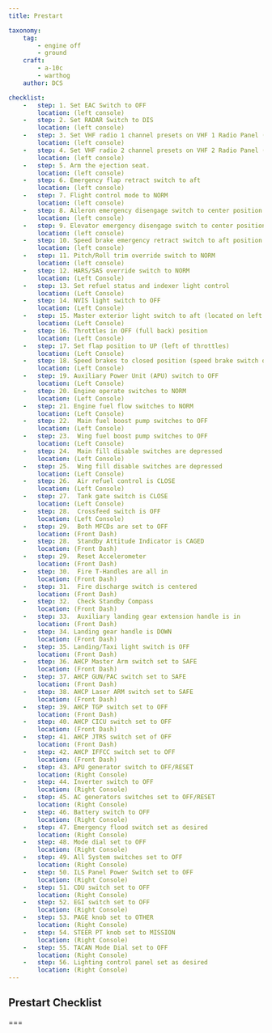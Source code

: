 ```yaml
---
title: Prestart

taxonomy:
    tag:
        - engine off
        - ground
    craft:
        - a-10c
        - warthog
    author: DCS

checklist:
    -   step: 1. Set EAC Switch to OFF
        location: (left console)
    -   step: 2. Set RADAR Switch to DIS
        location: (left console)
    -   step: 3. Set VHF radio 1 channel presets on VHF 1 Radio Panel (VHF AM). You may wish to do so according to the frequency specified in the mission briefing.
        location: (left console) 
    -   step: 4. Set VHF radio 2 channel presets on VHF 2 Radio Panel (VHF FM). You may wish to do so according to the frequency specified in the mission briefing.  
        location: (left console) 
    -   step: 5. Arm the ejection seat. 
        location: (left console)
    -   step: 6. Emergency flap retract switch to aft 
        location: (left console)
    -   step: 7. Flight control mode to NORM 
        location: (left console)
    -   step: 8. Aileron emergency disengage switch to center position 
        location: (left console)
    -   step: 9. Elevator emergency disengage switch to center position 
        location: (left console)
    -   step: 10. Speed brake emergency retract switch to aft position 
        location: (left console)
    -   step: 11. Pitch/Roll trim override switch to NORM 
        location: (left console)
    -   step: 12. HARS/SAS override switch to NORM 
        location: (Left Console)
    -   step: 13. Set refuel status and indexer light control 
        location: (Left Console)
    -   step: 14. NVIS light switch to OFF 
        location: (Left Console)
    -   step: 15. Master exterior light switch to aft (located on left throttle) 
        location: (Left Console)
    -   step: 16. Throttles in OFF (full back) position 
        location: (Left Console)
    -   step: 17. Set flap position to UP (left of throttles) 
        location: (Left Console)
    -   step: 18. Speed brakes to closed position (speed brake switch on right throttle) 
        location: (Left Console)
    -   step: 19. Auxiliary Power Unit (APU) switch to OFF 
        location: (Left Console)
    -   step: 20. Engine operate switches to NORM 
        location: (Left Console)
    -   step: 21. Engine fuel flow switches to NORM 
        location: (Left Console)
    -   step: 22.  Main fuel boost pump switches to OFF 
        location: (Left Console)
    -   step: 23.  Wing fuel boost pump switches to OFF 
        location: (Left Console)
    -   step: 24.  Main fill disable switches are depressed 
        location: (Left Console)
    -   step: 25.  Wing fill disable switches are depressed 
        location: (Left Console)
    -   step: 26.  Air refuel control is CLOSE 
        location: (Left Console)
    -   step: 27.  Tank gate switch is CLOSE 
        location: (Left Console)
    -   step: 28.  Crossfeed switch is OFF
        location: (Left Console)
    -   step: 29.  Both MFCDs are set to OFF 
        location: (Front Dash)
    -   step: 28.  Standby Attitude Indicator is CAGED 
        location: (Front Dash)
    -   step: 29.  Reset Accelerometer 
        location: (Front Dash)
    -   step: 30.  Fire T-Handles are all in 
        location: (Front Dash)
    -   step: 31.  Fire discharge switch is centered 
        location: (Front Dash)
    -   step: 32.  Check Standby Compass 
        location: (Front Dash)
    -   step: 33.  Auxiliary landing gear extension handle is in 
        location: (Front Dash)
    -   step: 34. Landing gear handle is DOWN 
        location: (Front Dash)
    -   step: 35. Landing/Taxi light switch is OFF 
        location: (Front Dash)
    -   step: 36. AHCP Master Arm switch set to SAFE 
        location: (Front Dash)
    -   step: 37. AHCP GUN/PAC switch set to SAFE 
        location: (Front Dash)
    -   step: 38. AHCP Laser ARM switch set to SAFE 
        location: (Front Dash)
    -   step: 39. AHCP TGP switch set to OFF 
        location: (Front Dash)
    -   step: 40. AHCP CICU switch set to OFF 
        location: (Front Dash)
    -   step: 41. AHCP JTRS switch set of OFF 
        location: (Front Dash)
    -   step: 42. AHCP IFFCC switch set to OFF
        location: (Front Dash)
    -   step: 43. APU generator switch to OFF/RESET 
        location: (Right Console)
    -   step: 44. Inverter switch to OFF 
        location: (Right Console)
    -   step: 45. AC generators switches set to OFF/RESET 
        location: (Right Console)
    -   step: 46. Battery switch to OFF 
        location: (Right Console)
    -   step: 47. Emergency flood switch set as desired 
        location: (Right Console)
    -   step: 48. Mode dial set to OFF 
        location: (Right Console)
    -   step: 49. All System switches set to OFF 
        location: (Right Console)
    -   step: 50. ILS Panel Power Switch set to OFF 
        location: (Right Console)
    -   step: 51. CDU switch set to OFF 
        location: (Right Console)
    -   step: 52. EGI switch set to OFF 
        location: (Right Console)
    -   step: 53. PAGE knob set to OTHER 
        location: (Right Console)
    -   step: 54. STEER PT knob set to MISSION 
        location: (Right Console)
    -   step: 55. TACAN Mode Dial set to OFF 
        location: (Right Console)
    -   step: 56. Lighting control panel set as desired 
        location: (Right Console)
---
```


## Prestart Checklist

===
